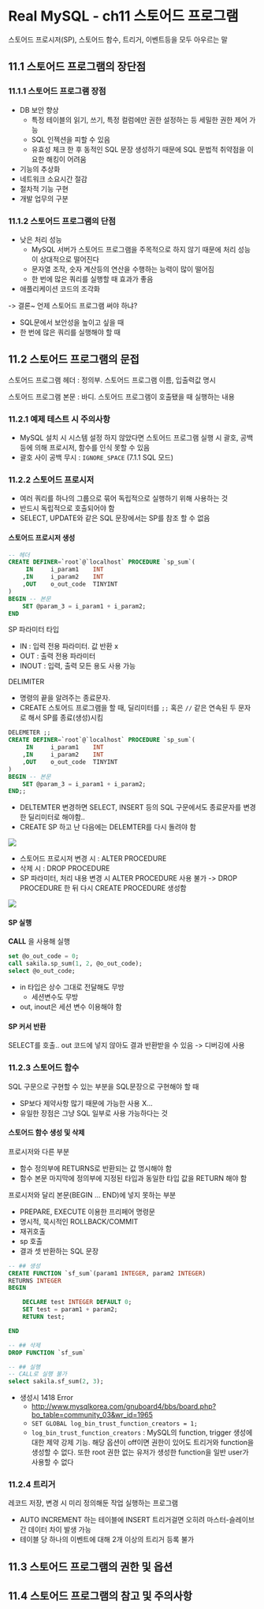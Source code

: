 # Real MySQL - ch11 스토어드 프로그램
스토어드 프로시저(SP), 스토어드 함수, 트리거, 이벤트등을 모두 아우르는 말

## 11.1 스토어드 프로그램의 장단점
### 11.1.1 스토어드 프로그램 장점
- DB 보안 향상
  - 특정 테이블의 읽기, 쓰기, 특정 컬럼에만 권한 설정하는 등 세밀한 권한 제어 가능
  - SQL 인젝션을 피할 수 있음
  - 유효성 체크 한 후 동적인 SQL 문장 생성하기 때문에 SQL 문법적 취약점을 이요한 해킹이 어려움
- 기능의 추상화
- 네트워크 소요시간 절감
- 절차적 기능 구현
- 개발 업무의 구분

### 11.1.2 스토어드 프로그램의 단점
- 낮은 처리 성능
  - MySQL 서버가 스토어드 프로그램을 주목적으로 하지 않기 때문에 처리 성능이 상대적으로 떨어진다
  - 문자열 조작, 숫자 계산등의 연산을 수행하는 능력이 많이 떨어짐
  - 한 번에 많은 쿼리를 실행할 때 효과가 좋음
- 애플리케이션 코드의 조각화


-> 결론~ 언제 스토어드 프로그램 써야 하냐?
- SQL문에서 보안성을 높이고 싶을 때
- 한 번에 많은 쿼리를 실행해야 할 때


## 11.2 스토어드 프로그램의 문접
스토어드 프로그램 헤더 : 정의부. 스토어드 프로그램 이름, 입출력값 명시

스토어드 프로그램 본문 : 바디. 스토어드 프로그램이 호출됐을 때 실행하는 내용

### 11.2.1 예제 테스트 시 주의사항
- MySQL 설치 시 시스템 설정 하지 않았다면 스토어드 프로그램 실행 시 괄호, 공백등에 의해 프로시저, 함수를 인식 못할 수 있음
- 괄호 사이 공백 무시 : `IGNORE_SPACE` (7.1.1 SQL 모드)

### 11.2.2 스토어드 프로시저
- 여러 쿼리를 하나의 그룹으로 묶어 독립적으로 실행하기 위해 사용하는 것
- 반드시 독립적으로 호출되어야 함
- SELECT, UPDATE와 같은 SQL 문장에서는 SP를 참조 할 수 없음


#### 스토어드 프로시저 생성
```SQL
-- 헤더
CREATE DEFINER=`root`@`localhost` PROCEDURE `sp_sum`(
	 IN		i_param1	INT
    ,IN		i_param2	INT
    ,OUT	o_out_code	TINYINT
)
BEGIN -- 본문
	SET @param_3 = i_param1 + i_param2;
END
```
SP 파라미터 타입
- IN : 입력 전용 파라미터. 값 반환 x
- OUT : 출력 전용 파라미터
- INOUT : 입력, 출력 모든 용도 사용 가능


DELIMITER
- 명령의 끝을 알려주는 종료문자.
- CREATE 스토어드 프로그램을 할 때, 딜리미터를 `;;` 혹은 `//` 같은 연속된 두 문자로 해서 SP를 종료(생성)시킴
```SQL
DELEMETER ;;
CREATE DEFINER=`root`@`localhost` PROCEDURE `sp_sum`(
	 IN		i_param1	INT
    ,IN		i_param2	INT
    ,OUT	o_out_code	TINYINT
)
BEGIN -- 본문
	SET @param_3 = i_param1 + i_param2;
END;;
```
- DELTEMTER 변경하면 SELECT, INSERT 등의 SQL 구문에서도 종료문자를 변경한 딜리미터로 해야함..
- CREATE SP 하고 난 다음에는 DELEMTER를 다시 돌려야 함
<img src="https://user-images.githubusercontent.com/64643665/180801318-22d8ddcb-4f0e-430c-8be9-a78fac92b590.png">

- 스토어드 프로시저 변경 시 : ALTER PROCEDURE
- 삭제 시 : DROP PROCEDURE
- SP 파라미터, 처리 내용 변경 시 ALTER PROCEDURE 사용 불가 -> DROP PROCEDURE 한 뒤 다시 CREATE PROCEDURE 생성함
<img src="https://user-images.githubusercontent.com/64643665/180802040-af6dab3a-ec0a-477a-a998-a9dbb8ca869e.png">

#### SP 실행
**CALL** 을 사용해 실행
```SQL
set @o_out_code = 0;
call sakila.sp_sum(1, 2, @o_out_code);
select @o_out_code;
```
- in 타입은 상수 그대로 전달해도 무방
  - 세션변수도 무방
- out, inout은 세션 변수 이용해야 함

#### SP 커서 반환
SELECT를 호출.. out 코드에 넣지 않아도 결과 반환받을 수 있음 -> 디버깅에 사용

### 11.2.3 스토어드 함수
SQL 구문으로 구현할 수 있는 부분을 SQL문장으로 구현해야 할 때
- SP보다 제약사항 많기 때문에 가능한 사용 X...
- 유일한 장점은 그냥 SQL 일부로 사용 가능하다는 것
#### 스토어드 함수 생성 및 삭제
프로시저와 다른 부분
- 함수 정의부에 RETURNS로 반환되는 값 명시해야 함
- 함수 본문 마지막에 정의부에 지정된 타입과 동일한 타입 값을 RETURN 해야 함

프로시저와 달리 본문(BEGIN ... END)에 넣지 못하는 부분
- PREPARE, EXECUTE 이용한 프리페어 명령문
- 명시적, 묵시적인 ROLLBACK/COMMIT
- 재귀호출
- sp 호출
- 결과 셋 반환하는 SQL 문장

```SQL
-- ## 생성
CREATE FUNCTION `sf_sum`(param1	INTEGER, param2	INTEGER)
RETURNS INTEGER
BEGIN

	DECLARE test INTEGER DEFAULT 0;
	SET test = param1 + param2;
    RETURN test;

END

-- ## 삭제
DROP FUNCTION `sf_sum`

-- ## 실행
-- CALL로 실행 불가
select sakila.sf_sum(2, 3);

```

* 생성시 1418 Error
  * http://www.mysqlkorea.com/gnuboard4/bbs/board.php?bo_table=community_03&wr_id=1965
  * `SET GLOBAL log_bin_trust_function_creators = 1;`
  * `log_bin_trust_function_creators` : MySQL의 function, trigger 생성에 대한 제약 강제 기능. 해당 옵션이 off이면 권한이 있어도 트리거와 function을 생성할 수 없다. 또한 root 권한 없는 유저가 생성한 function을 일반 user가 사용할 수 없다

### 11.2.4 트리거
레코드 저장, 변경 시 미리 정의해둔 작업 실행하는 프로그램
- AUTO INCREMENT 하는 테이블에 INSERT 트리거걸면 오히려 마스터-슬레이브 간 데이터 차이 발생 가능
- 테이블 당 하나의 이벤트에 대해 2개 이상의 트리거 등록 불가


## 11.3 스토어드 프로그램의 권한 및 옵션

## 11.4 스토어드 프로그램의 참고 및 주의사항

